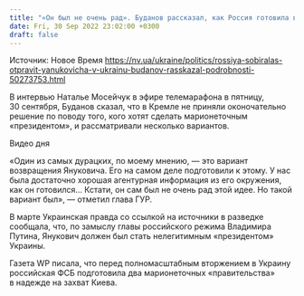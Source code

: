 ```yaml
---
title: "«Он был не очень рад». Буданов рассказал, как Россия готовила вариант «возвращения» Януковича"
date: Fri, 30 Sep 2022 23:02:00 +0300
draft: false
---
```

Источник: Новое Время https://nv.ua/ukraine/politics/rossiya-sobiralas-otpravit-yanukovicha-v-ukrainu-budanov-rasskazal-podrobnosti-50273753.html


 В интервью Наталье Мосейчук в эфире телемарафона в пятницу, 30 сентября, Буданов сказал, что в Кремле не приняли оконочательно решение по поводу того, кого хотят сделать марионеточным «президентом», и рассматривали несколько вариантов.

 Видео дня   

«Один из самых дурацких, по моему мнению, — это вариант возвращения Януковича. Его на самом деле подготовили к этому. У нас была достаточно хорошая агентурная информация из его окружения, как он готовился… Кстати, он сам был не очень рад этой идее. Но такой вариант был», — отметил глава ГУР.

В марте Украинская правда со ссылкой на источники в разведке сообщала, что, по замыслу главы российского режима Владимира Путина, Янукович должен был стать нелегитимным «президентом» Украины.

Газета WP писала, что перед полномасштабным вторжением в Украину российская ФСБ подготовила два марионеточных «правительства» в надежде на захват Киева.
